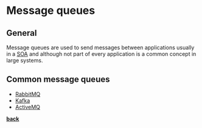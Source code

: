 # Message queues

## General

Message queues are used to send messages between applications usually in a [SOA](https://en.wikipedia.org/wiki/Service-oriented_architecture) and although not part of every application is a common concept in large systems.

## Common message queues

* [RabbitMQ](https://www.rabbitmq.com/)
* [Kafka](https://kafka.apache.org/)
* [ActiveMQ](http://activemq.apache.org/)

**[back](../../README.md)**
